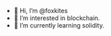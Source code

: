 - 👋 Hi, I’m @foxkites
- 👀 I’m interested in blockchain.
- 🌱 I’m currently learning solidity.

<!---
foxkites/foxkites is a ✨ special ✨ repository because its `README.md` (this file) appears on your GitHub profile.
You can click the Preview link to take a look at your changes.
--->
